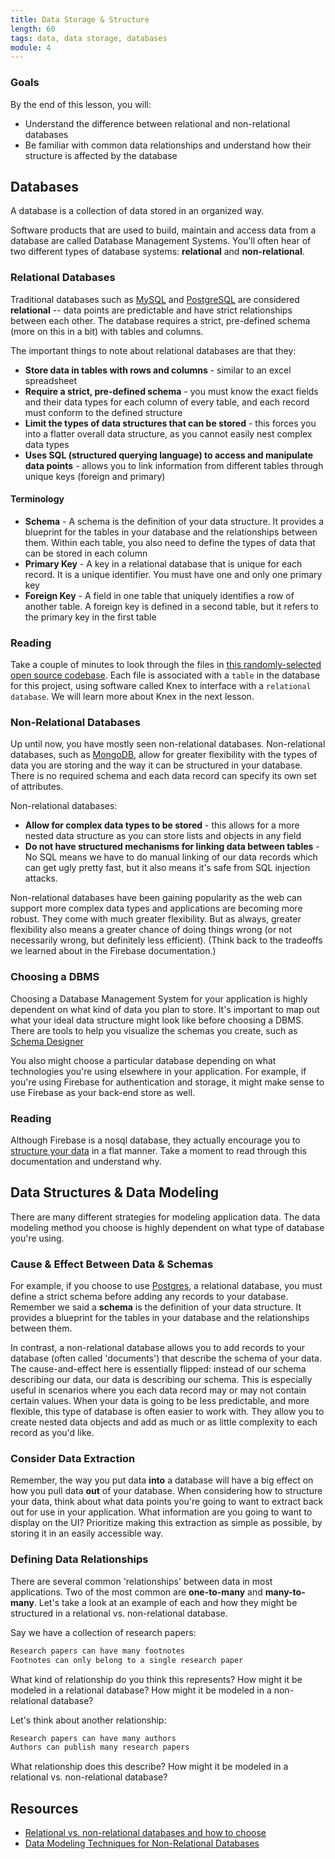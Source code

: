 ```yaml
---
title: Data Storage & Structure
length: 60
tags: data, data storage, databases
module: 4
---
```


### Goals

By the end of this lesson, you will:

* Understand the difference between relational and non-relational databases
* Be familiar with common data relationships and understand how their structure is affected by the database

## Databases

A database is a collection of data stored in an organized way.

Software products that are used to build, maintain and access data from a database are called Database Management Systems. You'll often hear of two different types of database systems: **relational** and **non-relational**. 

### Relational Databases

Traditional databases such as [MySQL](https://www.mysql.com/) and [PostgreSQL](https://www.postgresql.org/) are considered **relational** -- data points are predictable and have strict relationships between each other. The database requires a strict, pre-defined schema (more on this in a bit) with tables and columns.

The important things to note about relational databases are that they:

* **Store data in tables with rows and columns** - similar to an excel spreadsheet
* **Require a strict, pre-defined schema** - you must know the exact fields and their data types for each column of every table, and each record must conform to the defined structure
* **Limit the types of data structures that can be stored** - this forces you into a flatter overall data structure, as you cannot easily nest complex data types
* **Uses SQL (structured querying language) to access and manipulate data points** - allows you to link information from different tables through unique keys (foreign and primary)


#### Terminology

* **Schema** - A schema is the definition of your data structure. It provides a blueprint for the tables in your database and the relationships between them. Within each table, you also need to define the types of data that can be stored in each column
* **Primary Key** - A key in a relational database that is unique for each record. It is a unique identifier. You must have one and only one primary key
* **Foreign Key** - A field in one table that uniquely identifies a row of another table. A foreign key is defined in a second table, but it refers to the primary key in the first table

### Reading

Take a couple of minutes to look through the files in [this randomly-selected open source codebase](https://github.com/thinktopography/backframejs/tree/e738762b4b2b9f19351e261c99cfeebb62411c44/src/platform/db/migrations). Each file is associated with a `table` in the database for this project, using software called Knex to interface with a `relational database`. We will learn more about Knex in the next lesson. 



### Non-Relational Databases

Up until now, you have mostly seen non-relational databases. Non-relational databases, such as [MongoDB](https://www.mongodb.com/), allow for greater flexibility with the types of data you are storing and the way it can be structured in your database. There is no required schema and each data record can specify its own set of attributes.

Non-relational databases:

* **Allow for complex data types to be stored** - this allows for a more nested data structure as you can store lists and objects in any field
* **Do not have structured mechanisms for linking data between tables** - No SQL means we have to do manual linking of our data records which can get ugly pretty fast, but it also means it's safe from SQL injection attacks.

Non-relational databases have been gaining popularity as the web can support more complex data types and applications are becoming more robust. They come with much greater flexibility. But as always, greater flexibility also means a greater chance of doing things wrong (or not necessarily wrong, but definitely less efficient). (Think back to the tradeoffs we learned about in the Firebase documentation.)


### Choosing a DBMS
Choosing a Database Management System for your application is highly dependent on what kind of data you plan to store. It's important to map out what your ideal data structure might look like before choosing a DBMS. There are tools to help you visualize the schemas you create, such as [Schema Designer](http://ondras.zarovi.cz/sql/demo/)

You also might choose a particular database depending on what technologies you're using elsewhere in your application. For example, if you're using Firebase for authentication and storage, it might make sense to use Firebase as your back-end store as well.

### Reading

Although Firebase is a nosql database, they actually encourage you to [structure your data](https://firebase.google.com/docs/database/web/structure-data) in a flat manner. Take a moment to read through this documentation and understand why.


## Data Structures & Data Modeling

There are many different strategies for modeling application data. The data modeling method you choose is highly dependent on what type of database you're using. 

### Cause & Effect Between Data & Schemas
For example, if you choose to use [Postgres](https://www.postgresql.org/), a relational database, you must define a strict schema before adding any records to your database. Remember we said a **schema** is the definition of your data structure. It provides a blueprint for the tables in your database and the relationships between them.

In contrast, a non-relational database allows you to add records to your database (often called 'documents') that describe the schema of your data. The cause-and-effect here is essentially flipped: instead of our schema describing our data, our data is describing our schema. This is especially useful in scenarios where you each data record may or may not contain certain values. When your data is going to be less predictable, and more flexible, this type of database is often easier to work with. They allow you to create nested data objects and add as much or as little complexity to each record as you'd like.

### Consider Data Extraction
Remember, the way you put data **into** a database will have a big effect on how you pull data **out** of your database. When considering how to structure your data, think about what data points you're going to want to extract back out for use in your application. What information are you going to want to display on the UI? Prioritize making this extraction as simple as possible, by storing it in an easily accessible way.

### Defining Data Relationships

There are several common 'relationships' between data in most applications. Two of the most common are **one-to-many** and **many-to-many**. Let's take a look at an example of each and how they might be structured in a relational vs. non-relational database.

Say we have a collection of research papers:

```bash
Research papers can have many footnotes
Footnotes can only belong to a single research paper
```

What kind of relationship do you think this represents? How might it be modeled in a relational database? How might it be modeled in a non-relational database?

Let's think about another relationship:

```bash
Research papers can have many authors
Authors can publish many research papers
```

What relationship does this describe? How might it be modeled in a relational vs. non-relational database?


## Resources

* [Relational vs. non-relational databases and how to choose](https://www.pluralsight.com/blog/software-development/relational-non-relational-databases)
* [Data Modeling Techniques for Non-Relational Databases](https://highlyscalable.wordpress.com/2012/03/01/nosql-data-modeling-techniques/)